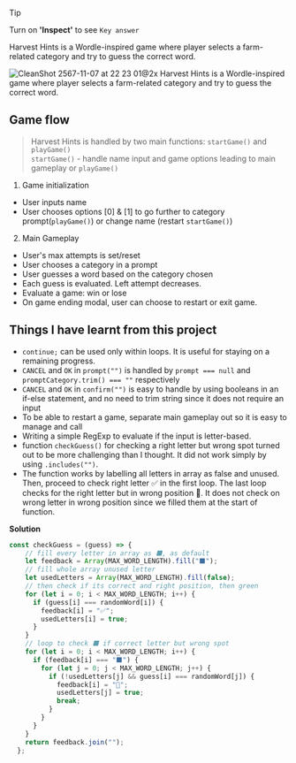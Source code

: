 > [!TIP]
> Turn on **'Inspect'** to see `Key answer`

Harvest Hints is a Wordle-inspired game where player selects a farm-related category and try to guess the correct word.

![CleanShot 2567-11-07 at 22 23 01@2x](https://github.com/user-attachments/assets/ccff3814-92d6-4e68-b62e-ae0c255d9814)
Harvest Hints is a Wordle-inspired game where player selects a farm-related category and try to guess the correct word.

## Game flow
> Harvest Hints is handled by two main functions: `startGame()` and `playGame()`
> <br> `startGame()` - handle name input and game options leading to main gameplay or `playGame()`
1. Game initialization
- User inputs name
- User chooses options [0] & [1] to go further to category prompt(`playGame()`) or change name (restart `startGame()`)
2. Main Gameplay
- User's max attempts is set/reset
- User chooses a category in a prompt
- User guesses a word based on the category chosen
- Each guess is evaluated. Left attempt decreases.
- Evaluate a game: win or lose
- On game ending modal, user can choose to restart or exit game.


## Things I have learnt from this project
- `continue;` can be used only within loops. It is useful for staying on a remaining progress.
- `CANCEL` and `OK` in `prompt("")` is handled by `prompt === null` and `promptCategory.trim() === ""` respectively
- `CANCEL` and `OK` in `confirm("")` is easy to handle by using booleans in an if-else statement, and no need to trim string since it does not require an input
- To be able to restart a game, separate main gameplay out so it is easy to manage and call
- Writing a simple RegExp to evaluate if the input is letter-based.
- function `checkGuess()` for checking a right letter but wrong spot turned out to be more challenging than I thought. It did not work simply by using `.includes("")`. 
- The function works by labelling all letters in array as false and unused. Then, proceed to check right letter ✅ in the first loop. The last loop checks for the right letter but in wrong position 🐥. It does not check on wrong letter in wrong position since we filled them at the start of function.

**Solution** 
```javascript
const checkGuess = (guess) => {
    // fill every letter in array as ⬛️, as default
    let feedback = Array(MAX_WORD_LENGTH).fill("⬛️");
    // fill whole array unused letter
    let usedLetters = Array(MAX_WORD_LENGTH).fill(false);
    // then check if its correct and right position, then green
    for (let i = 0; i < MAX_WORD_LENGTH; i++) {
      if (guess[i] === randomWord[i]) {
        feedback[i] = "✅";
        usedLetters[i] = true;
      }
    }
    // loop to check ⬛️ if correct letter but wrong spot
    for (let i = 0; i < MAX_WORD_LENGTH; i++) {
      if (feedback[i] === "⬛️") {
        for (let j = 0; j < MAX_WORD_LENGTH; j++) {
          if (!usedLetters[j] && guess[i] === randomWord[j]) {
            feedback[i] = "🐥";
            usedLetters[j] = true;
            break;
          }
        }
      }
    }
    return feedback.join("");
  };
```
